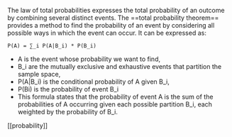 The law of total probabilities expresses the total probability of an outcome by combining several distinct events. The ==total probability theorem== provides a method to find the probability of an event by considering all possible ways in which the event can occur. It can be expressed as: 

`P(A) = ∑_i P(A|B_i) * P(B_i)`

- A is the event whose probability we want to find,
- B_i​ are the mutually exclusive and exhaustive events that partition the sample space,
- P(A|B_i) is the conditional probability of A given B_i​, 
- P(Bi​) is the probability of event B_i​
- This formula states that the probability of event A is the sum of the probabilities of A occurring given each possible partition B_i​, each weighted by the probability of B_i​.

[[probability]]